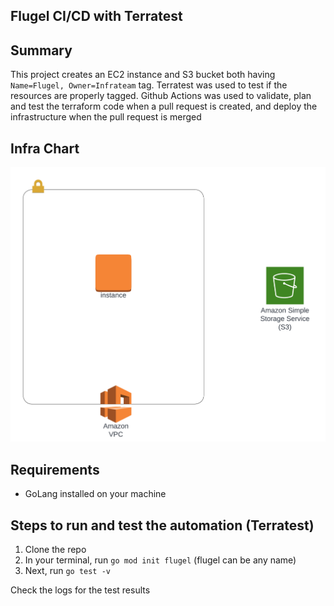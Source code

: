 ## Flugel CI/CD with Terratest


## Summary
 This project creates an EC2 instance and S3 bucket both having `Name=Flugel, Owner=Infrateam` tag. Terratest was used to test if the resources are properly tagged. Github Actions was used to validate, plan and test the terraform code when a pull request is created, and deploy the infrastructure when the pull request is merged 

## Infra Chart
![infra_chart](https://github.com/Bash-mocart/flugel/blob/main/flugel%20chart.png)  

## Requirements
* GoLang installed on your machine

## Steps to run and test the automation (Terratest)

1. Clone the repo
2. In your terminal, run `go mod init flugel` (flugel can be any name)
3. Next, run `go test -v`

Check the logs for the test results
